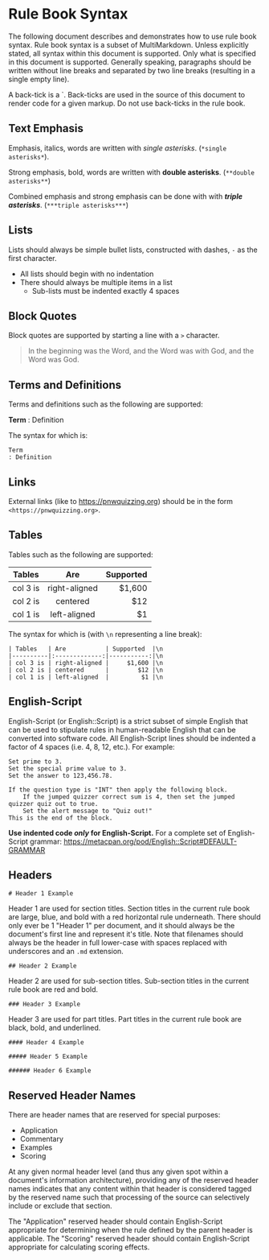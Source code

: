 # Rule Book Syntax

The following document describes and demonstrates how to use rule book syntax. Rule book syntax is a subset of MultiMarkdown. Unless explicitly stated, all syntax within this document is supported. Only what is specified in this document is supported. Generally speaking, paragraphs should be written without line breaks and separated by two line breaks (resulting in a single empty line).

A back-tick is a `. Back-ticks are used in the source of this document to render code for a given markup. Do not use back-ticks in the rule book.

## Text Emphasis

Emphasis, italics, words are written with *single asterisks*. (`*single asterisks*`).

Strong emphasis, bold, words are written with **double asterisks**. (`**double asterisks**`)

Combined emphasis and strong emphasis can be done with with ***triple asterisks***. (`***triple asterisks***`)

## Lists

Lists should always be simple bullet lists, constructed with dashes, `-` as the first character.

- All lists should begin with no indentation
- There should always be multiple items in a list
    - Sub-lists must be indented exactly 4 spaces

## Block Quotes

Block quotes are supported by starting a line with a `>` character.

> In the beginning was the Word, and the Word was with God, and the Word was God.

## Terms and Definitions

Terms and definitions such as the following are supported:

**Term**
: Definition

The syntax for which is:

    Term
    : Definition

## Links

External links (like to <https://pnwquizzing.org>) should be in the form `<https://pnwquizzing.org>`.

## Tables

Tables such as the following are supported:

| Tables   | Are           | Supported  |
|----------|:-------------:|-----------:|
| col 3 is | right-aligned |     $1,600 |
| col 2 is | centered      |        $12 |
| col 1 is | left-aligned  |         $1 |

The syntax for which is (with `\n` representing a line break):

    | Tables   | Are           | Supported  |\n
    |----------|:-------------:|-----------:|\n
    | col 3 is | right-aligned |     $1,600 |\n
    | col 2 is | centered      |        $12 |\n
    | col 1 is | left-aligned  |         $1 |\n

## English-Script

English-Script (or English::Script) is a strict subset of simple English that can be used to stipulate rules in human-readable English that can be converted into software code. All English-Script lines should be indented a factor of 4 spaces (i.e. 4, 8, 12, etc.). For example:

    Set prime to 3.
    Set the special prime value to 3.
    Set the answer to 123,456.78.

    If the question type is "INT" then apply the following block.
        If the jumped quizzer correct sum is 4, then set the jumped quizzer quiz out to true.
        Set the alert message to "Quiz out!"
    This is the end of the block.

**Use indented code *only* for English-Script.** For a complete set of English-Script grammar: <https://metacpan.org/pod/English::Script#DEFAULT-GRAMMAR>

## Headers

`# Header 1 Example`

Header 1 are used for section titles. Section titles in the current rule book are large, blue, and bold with a red horizontal rule underneath. There should only ever be 1 "Header 1" per document, and it should always be the document's first line and represent it's title. Note that filenames should always be the header in full lower-case with spaces replaced with underscores and an `.md` extension.

`## Header 2 Example`

Header 2 are used for sub-section titles. Sub-section titles in the current rule book are red and bold.

`### Header 3 Example`

Header 3 are used for part titles. Part titles in the current rule book are black, bold, and underlined.

`#### Header 4 Example`

`##### Header 5 Example`

`###### Header 6 Example`

## Reserved Header Names

There are header names that are reserved for special purposes:

- Application
- Commentary
- Examples
- Scoring

At any given normal header level (and thus any given spot within a document's information architecture), providing any of the reserved header names indicates that any content within that header is considered tagged by the reserved name such that processing of the source can selectively include or exclude that section.

The "Application" reserved header should contain English-Script appropriate for determining when the rule defined by the parent header is applicable. The "Scoring" reserved header should contain English-Script appropriate for calculating scoring effects.
